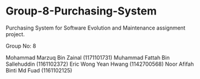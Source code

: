 # Group-8-Purchasing-System

Purchasing System for Software Evolution and Maintenance assignment project.

Group No: 8

Mohammad Marzuq Bin Zainal (1171101731)
Muhammad Fattah Bin Sallehuddin (1161102372)
Eric Wong Yean Hwang (1142700568)
Noor Afifah Binti Md Fuad (1161102125)
